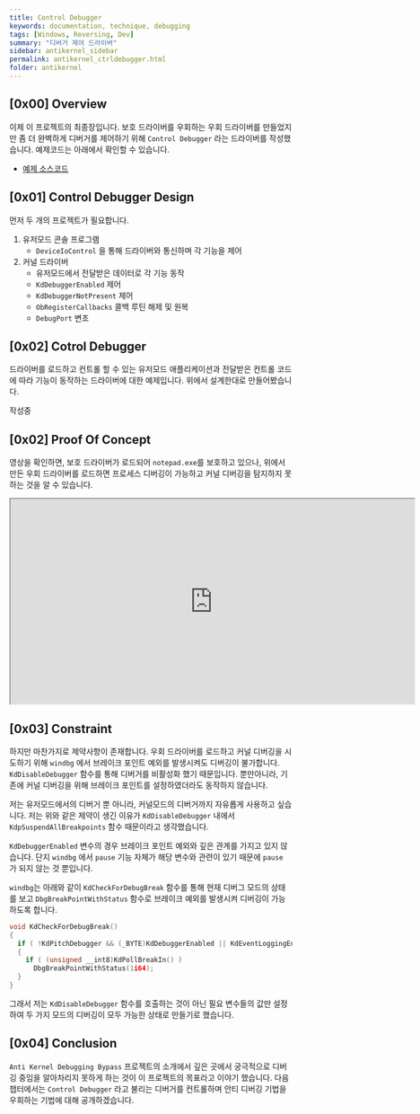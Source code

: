 ```yaml
---
title: Control Debugger
keywords: documentation, technique, debugging
tags: [Windows, Reversing, Dev]
summary: "디버거 제어 드라이버"
sidebar: antikernel_sidebar
permalink: antikernel_ctrldebugger.html
folder: antikernel
---
```


## [0x00] Overview

이제 이 프로젝트의 최종장입니다. 보호 드라이버를 우회하는 우회 드라이버를 만들었지만 좀 더 완벽하게 디버거를 제어하기 위해 `Control Debugger` 라는 드라이버를 작성했습니다. 예제코드는 아래에서 확인할 수 있습니다.

- <a href="https://shhoya.github.io/Examples">예제 소스코드</a>



## [0x01] Control Debugger Design

먼저 두 개의 프로젝트가 필요합니다.

1. 유저모드 콘솔 프로그램
   - `DeviceIoControl` 을 통해 드라이버와 통신하며 각 기능을 제어
2. 커널 드라이버
   - 유저모드에서 전달받은 데이터로 각 기능 동작
   - `KdDebuggerEnabled` 제어
   - `KdDebuggerNotPresent` 제어
   - `ObRegisterCallbacks` 콜백 루틴 해제 및 원복
   - `DebugPort` 변조



## [0x02] Cotrol Debugger

드라이버를 로드하고 컨트롤 할 수 있는 유저모드 애플리케이션과 전달받은 컨트롤 코드에 따라 기능이 동작하는 드라이버에 대한 예제입니다. 위에서 설계한대로 만들어봤습니다.

작성중



## [0x02] Proof Of Concept

영상을 확인하면, 보호 드라이버가 로드되어 `notepad.exe`를 보호하고 있으나, 위에서 만든 우회 드라이버를 로드하면 프로세스 디버깅이 가능하고 커널 디버깅을 탐지하지 못하는 것을 알 수 있습니다.

<iframe src="https://youtube.com/embed/mCfIzeYHdbM" allowfullscreen="" width="720" height="365"></iframe>



## [0x03] Constraint

하지만 마찬가지로 제약사항이 존재합니다. 우회 드라이버를 로드하고 커널 디버깅을 시도하기 위해 `windbg` 에서 브레이크 포인트 예외를 발생시켜도 디버깅이 불가합니다. `KdDisableDebugger` 함수를 통해 디버거를 비활성화 했기 때문입니다. 뿐만아니라, 기존에 커널 디버깅을 위해 브레이크 포인트를 설정하였더라도 동작하지 않습니다.

저는 유저모드에서의 디버거 뿐 아니라, 커널모드의 디버거까지 자유롭게 사용하고 싶습니다. 저는 위와 같은 제약이 생긴 이유가 `KdDisableDebugger` 내에서 `KdpSuspendAllBreakpoints` 함수 때문이라고 생각했습니다.

`KdDebuggerEnabled` 변수의 경우 브레이크 포인트 예외와 깊은 관계를 가지고 있지 않습니다. 단지 `windbg` 에서 `pause` 기능 자체가 해당 변수와 관련이 있기 때문에 `pause` 가 되지 않는 것 뿐입니다.

`windbg`는 아래와 같이 `KdCheckForDebugBreak` 함수를 통해 현재 디버그 모드의 상태를 보고 `DbgBreakPointWithStatus` 함수로 브레이크 예외를 발생시켜 디버깅이 가능하도록 합니다.

```c
void KdCheckForDebugBreak()
{
  if ( !KdPitchDebugger && (_BYTE)KdDebuggerEnabled || KdEventLoggingEnabled )
  {
    if ( (unsigned __int8)KdPollBreakIn() )
      DbgBreakPointWithStatus(1i64);
  }
}
```

그래서 저는 `KdDisableDebugger` 함수를 호출하는 것이 아닌 필요 변수들의 값만 설정하여 두 가지 모드의 디버깅이 모두 가능한 상태로 만들기로 했습니다.



## [0x04] Conclusion

`Anti Kernel Debugging Bypass` 프로젝트의 소개에서 깊은 곳에서 궁극적으로 디버깅 중임을 알아차리지 못하게 하는 것이 이 프로젝트의 목표라고 이야기 했습니다. 다음 챕터에서는 `Control Debugger` 라고 불리는 디버거를 컨트롤하며 안티 디버깅 기법을 우회하는 기법에 대해 공개하겠습니다.